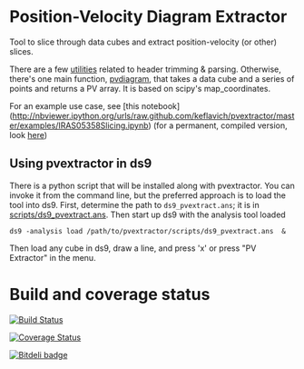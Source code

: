 Position-Velocity Diagram Extractor
===================================

Tool to slice through data cubes and extract position-velocity (or other)
slices.

There are a few [utilities](pvextractor/utils) related to header trimming &
parsing.  Otherwise, there's one main function,
[pvdiagram](pvextractor/pvextractor.py), that takes a data cube and a series of
points and returns a PV array.  It is based on scipy's map_coordinates.

For an example use case, see [this notebook]
(http://nbviewer.ipython.org/urls/raw.github.com/keflavich/pvextractor/master/examples/IRAS05358Slicing.ipynb)
(for a permanent, compiled version, look [here](examples/IRAS05358Slicing.html))

Using pvextractor in ds9
------------------------

There is a python script that will be installed along with pvextractor.  You
can invoke it from the command line, but the preferred approach is to load the
tool into ds9.  First, determine the path to ``ds9_pvextract.ans``;
it is in [scripts/ds9_pvextract.ans](scripts/ds9_pvextract.ans).  Then start
up ds9 with the analysis tool loaded

```
ds9 -analysis load /path/to/pvextractor/scripts/ds9_pvextract.ans  &
```

Then load any cube in ds9, draw a line, and press 'x' or press "PV Extractor"
in the menu.

Build and coverage status
=========================

[![Build Status](https://travis-ci.org/radio-tools/pvextractor.png?branch=master)](https://travis-ci.org/radio-tools/pvextractor)

[![Coverage Status](https://coveralls.io/repos/radio-tools/pvextractor/badge.png?branch=master)](https://coveralls.io/r/radio-tools/pvextractor?branch=master)

[![Bitdeli badge](https://d2weczhvl823v0.cloudfront.net/keflavich/pvextractor/trend.png)](https://bitdeli.com/free)
